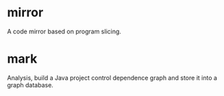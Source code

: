 # mirror
A code mirror based on program slicing.

# mark
Analysis, build a Java project control dependence graph and store it into a graph database. 
